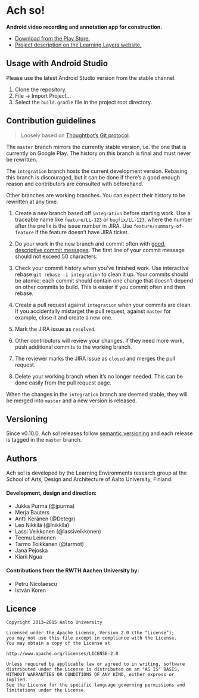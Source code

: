 Ach so!
=======

**Android video recording and annotation app for construction.**

- [Download from the Play Store.][play]
- [Project description on the Learning Layers website.][layers]

Usage with Android Studio
-------------------------

Please use the latest Android Studio version from the stable channel.

1. Clone the repository.
2. File → Import Project...
3. Select the `build.gradle` file in the project root directory.

Contribution guidelines
-----------------------

> Loosely based on [Thoughtbot’s Git protocol][thoughtbot].

The `master` branch mirrors the currently stable version, i.e. the one that is
currently on Google Play. The history on this branch is final and must never be
rewritten.

The `integration` branch hosts the current development version. Rebasing this
branch is discouraged, but it can be done if there’s a good enough reason and
contributors are consulted with beforehand.

Other branches are working branches. You can expect their history to be
rewritten at any time.

1. Create a new branch based off `integration` before starting work. Use a
   traceable name like `feature/LL-123` or `bugfix/LL-123`, where the number
   after the prefix is the issue number in JIRA. Use
   `feature/summary-of-feature` if the feature doesn’t have JIRA ticket.

2. Do your work in the new branch and commit often with
   [good, descriptive commit messages][commit]. The first line of your commit
   message should not exceed 50 characters.

3. Check your commit history when you’ve finished work. Use interactive rebase
   `git rebase -i integration` to clean it up. Your commits should be atomic:
   each commit should contain one change that doesn’t depend on other commits
   to build. This is easier if you commit often and then rebase.

4. Create a pull request against `integration` when your commits are clean. If
   you accidentally mistarget the pull request, against `master` for example,
   close it and create a new one.

5. Mark the JIRA issue as `resolved`.

6. Other contributors will review your changes. If they need more work, push
   additional commits to the working branch.

7. The reviewer marks the JIRA issue as `closed` and merges the pull request.

8. Delete your working branch when it’s no longer needed. This can be done
   easily from the pull request page.

When the changes in the `integration` branch are deemed stable, they will be
merged into `master` and a new version is released.

Versioning
----------

Since v0.10.0, Ach so! releases follow [semantic versioning][semver] and each
release is tagged in the `master` branch.

Authors
-------

Ach so! is developed by the Learning Environments research group at the School
of Arts, Design and Architecture of Aalto University, Finland.

#### Development, design and direction:

- Jukka Purma (@jpurma)
- Merja Bauters
- Antti Keränen (@Detegr)
- Leo Nikkilä (@lnikkila)
- Lassi Veikkonen (@lassiveikkonen)
- Teemu Leinonen
- Tarmo Toikkanen (@tarmot)
- Jana Pejoska
- Kiarii Ngua

#### Contributions from the RWTH Aachen University by:

- Petru Nicolaescu
- István Koren

Licence
-------

```
Copyright 2013–2015 Aalto University

Licensed under the Apache License, Version 2.0 (the "License");
you may not use this file except in compliance with the License.
You may obtain a copy of the License at

http://www.apache.org/licenses/LICENSE-2.0

Unless required by applicable law or agreed to in writing, software
distributed under the License is distributed on an "AS IS" BASIS,
WITHOUT WARRANTIES OR CONDITIONS OF ANY KIND, either express or implied.
See the License for the specific language governing permissions and
limitations under the License.
```

[play]: https://play.google.com/store/apps/details?id=fi.aalto.legroup.achso
[layers]: http://developer.learning-layers.eu/tools/ach-so/
[thoughtbot]: https://github.com/thoughtbot/guides/tree/master/protocol/git
[commit]: http://tbaggery.com/2008/04/19/a-note-about-git-commit-messages.html
[semver]: http://semver.org/
